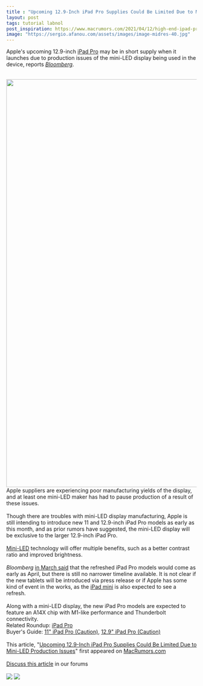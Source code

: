 ```yaml
---
title : "Upcoming 12.9-Inch iPad Pro Supplies Could Be Limited Due to Mini-LED Production Issues"
layout: post
tags: tutorial labnol
post_inspiration: https://www.macrumors.com/2021/04/12/high-end-ipad-pro-mini-led-production-issue/
image: "https://sergio.afanou.com/assets/images/image-midres-40.jpg"
---
```


Apple's upcoming 12.9-inch <a href="https://www.macrumors.com/roundup/ipad-pro/">iPad Pro</a> may be in short supply when it launches due to production issues of the mini-LED display being used in the device, reports <em><a href="https://www.bloomberg.com/news/articles/2021-04-12/apple-facing-supply-shortage-of-upcoming-high-end-ipad-display">Bloomberg</a></em>.
<br/>

<br/>
<img src="https://images.macrumors.com/article-new/2020/09/iPad-Pro-Mini-LED.jpg" alt="" width="1920" height="1080" class="aligncenter size-full wp-image-760820" />
<br/>
Apple suppliers are experiencing poor manufacturing yields of the display, and at least one mini-LED maker has had to pause production of a result of these issues.
<br/>

<br/>
Though there are troubles with mini-LED display manufacturing, Apple is still intending to introduce new 11 and 12.9-inch &zwnj;iPad Pro&zwnj; models as early as this month, and as prior rumors have suggested, the mini-LED display will be exclusive to the larger 12.9-inch &zwnj;iPad Pro&zwnj;.
<br/>

<br/>
<a href="https://www.macrumors.com/guide/mini-led/">Mini-LED</a> technology will offer multiple benefits, such as a better contrast ratio and improved brightness.
<br/>

<br/>
<em>Bloomberg</em> <a href="https://www.macrumors.com/2021/03/17/thunderbolt-ipad-pro-coming-in-april/">in March said</a> that the refreshed &zwnj;iPad Pro&zwnj; models would come as early as April, but there is still no narrower timeline available. It is not clear if the new tablets will be introduced via press release or if Apple has some kind of event in the works, as the <a href="https://www.macrumors.com/roundup/ipad-mini/">iPad mini</a> is also expected to see a refresh.
<br/>

<br/>
Along with a mini-LED display, the new &zwnj;iPad Pro&zwnj; models are expected to feature an A14X chip with M1-like performance and Thunderbolt connectivity.<div class="linkback">Related Roundup: <a href="https://www.macrumors.com/roundup/ipad-pro/">iPad Pro</a></div><div class="linkback">Buyer's Guide: <a href="https://buyersguide.macrumors.com/#11-iPad-Pro">11" iPad Pro (Caution)</a>, <a href="https://buyersguide.macrumors.com/#12-9-iPad-Pro">12.9" iPad Pro (Caution)</a></div><br/>This article, &quot;<a href="https://www.macrumors.com/2021/04/12/high-end-ipad-pro-mini-led-production-issue/">Upcoming 12.9-Inch iPad Pro Supplies Could Be Limited Due to Mini-LED Production Issues</a>&quot; first appeared on <a href="https://www.macrumors.com">MacRumors.com</a><br/><br/><a href="https://forums.macrumors.com/threads/upcoming-12-9-inch-ipad-pro-supplies-could-be-limited-due-to-mini-led-production-issues.2291394/">Discuss this article</a> in our forums<br/><br/><div class="feedflare">
<a href="http://feeds.macrumors.com/~ff/MacRumors-All?a=Gge5JAlDg3Y:IGPAiZSmAPw:6W8y8wAjSf4"><img src="http://feeds.feedburner.com/~ff/MacRumors-All?d=6W8y8wAjSf4" border="0"></img></a> <a href="http://feeds.macrumors.com/~ff/MacRumors-All?a=Gge5JAlDg3Y:IGPAiZSmAPw:qj6IDK7rITs"><img src="http://feeds.feedburner.com/~ff/MacRumors-All?d=qj6IDK7rITs" border="0"></img></a>
</div><img src="http://feeds.feedburner.com/~r/MacRumors-All/~4/Gge5JAlDg3Y" height="1" width="1" alt=""/>
